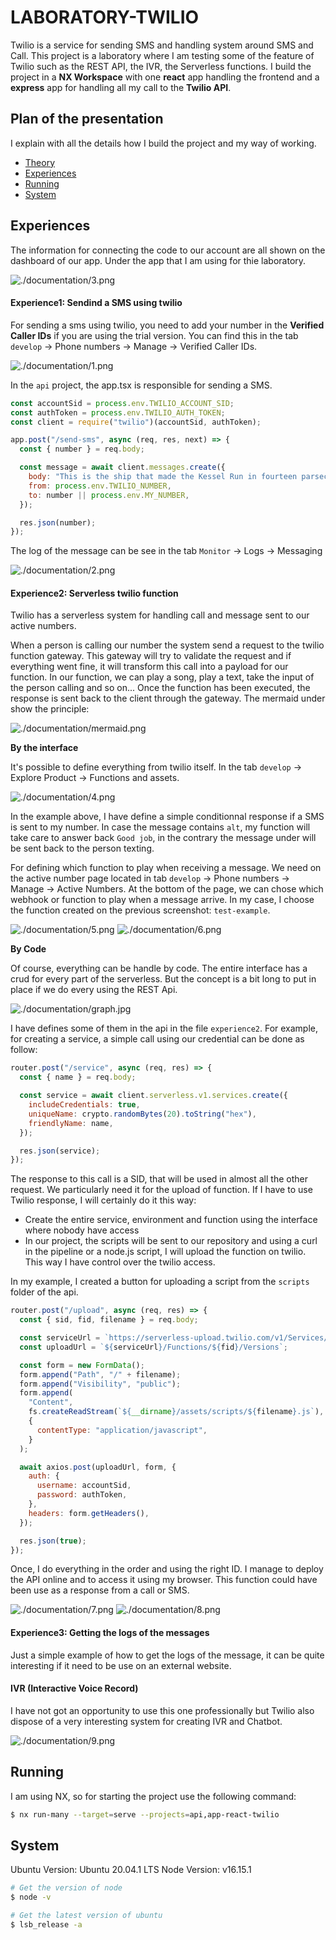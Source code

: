 # LABORATORY-TWILIO

Twilio is a service for sending SMS and handling system around SMS and Call. This project is a laboratory where I am testing some of the feature of Twilio such as the REST API, the IVR, the Serverless functions. I build the project in a **NX Workspace** with one **react** app handling the frontend and a **express** app for handling all my call to the **Twilio API**.

## Plan of the presentation

I explain with all the details how I build the project and my way of working.

- [Theory](#theory)
- [Experiences](#experiences)
- [Running](#running)
- [System](#system)

## Experiences

The information for connecting the code to our account are all shown on the dashboard of our app.
Under the app that I am using for thie laboratory.

![./documentation/3.png](./documentation/3.png)

#### Experience1: Sendind a SMS using twilio

For sending a sms using twilio, you need to add your number in the **Verified Caller IDs** if you are using the trial version.
You can find this in the tab `develop` -> Phone numbers -> Manage -> Verified Caller IDs.

![./documentation/1.png](./documentation/1.png)

In the `api` project, the app.tsx is responsible for sending a SMS.

```js
const accountSid = process.env.TWILIO_ACCOUNT_SID;
const authToken = process.env.TWILIO_AUTH_TOKEN;
const client = require("twilio")(accountSid, authToken);

app.post("/send-sms", async (req, res, next) => {
  const { number } = req.body;

  const message = await client.messages.create({
    body: "This is the ship that made the Kessel Run in fourteen parsecs?",
    from: process.env.TWILIO_NUMBER,
    to: number || process.env.MY_NUMBER,
  });

  res.json(number);
});
```

The log of the message can be see in the tab `Monitor` -> Logs -> Messaging

![./documentation/2.png](./documentation/2.png)

#### Experience2: Serverless twilio function

Twilio has a serverless system for handling call and message sent to our active numbers.

When a person is calling our number the system send a request to the twilio function gateway. This gateway will try to validate the request and if everything went fine, it will transform this call into a payload for our function. In our function, we can play a song, play a text, take the input of the person calling and so on... Once the function has been executed, the response is sent back to the client through the gateway. The mermaid under show the principle:

![./documentation/mermaid.png](./documentation/mermaid.png)

**By the interface**

It's possible to define everything from twilio itself. In the tab `develop` -> Explore Product -> Functions and assets.

![./documentation/4.png](./documentation/4.png)

In the example above, I have define a simple conditionnal response if a SMS is sent to my number. In case the message contains `alt`, my function will take care to answer back `Good job`, in the contrary the message under will be sent back to the person texting.

For defining which function to play when receiving a message. We need on the active number page located in tab `develop` -> Phone numbers -> Manage -> Active Numbers. At the bottom of the page, we can chose which webhook or function to play when a message arrive. In my case, I choose the function created on the previous screenshot: `test-example`.

![./documentation/5.png](./documentation/5.png)
![./documentation/6.png](./documentation/6.png)

**By Code**

Of course, everything can be handle by code. The entire interface has a crud for every part of the serverless. But the concept is a bit long to put in place if we do every using the REST Api.

![./documentation/graph.jpg](./documentation/graph.jpg)

I have defines some of them in the api in the file `experience2`. For example, for creating a service, a simple call using our credential can be done as follow:

```js
router.post("/service", async (req, res) => {
  const { name } = req.body;

  const service = await client.serverless.v1.services.create({
    includeCredentials: true,
    uniqueName: crypto.randomBytes(20).toString("hex"),
    friendlyName: name,
  });

  res.json(service);
});
```

The response to this call is a SID, that will be used in almost all the other request. We particularly need it for the upload of function. If I have to use Twilio response, I will certainly do it this way:

- Create the entire service, environment and function using the interface where nobody have access
- In our project, the scripts will be sent to our repository and using a curl in the pipeline or a node.js script, I will upload the function on twilio. This way I have control over the twilio access.

In my example, I created a button for uploading a script from the `scripts` folder of the api.

```js
router.post("/upload", async (req, res) => {
  const { sid, fid, filename } = req.body;

  const serviceUrl = `https://serverless-upload.twilio.com/v1/Services/${sid}`;
  const uploadUrl = `${serviceUrl}/Functions/${fid}/Versions`;

  const form = new FormData();
  form.append("Path", "/" + filename);
  form.append("Visibility", "public");
  form.append(
    "Content",
    fs.createReadStream(`${__dirname}/assets/scripts/${filename}.js`),
    {
      contentType: "application/javascript",
    }
  );

  await axios.post(uploadUrl, form, {
    auth: {
      username: accountSid,
      password: authToken,
    },
    headers: form.getHeaders(),
  });

  res.json(true);
});
```

Once, I do everything in the order and using the right ID. I manage to deploy the API online and to access it using my browser. This function could have been use as a response from a call or SMS.

![./documentation/7.png](./documentation/7.png)
![./documentation/8.png](./documentation/8.png)

#### Experience3: Getting the logs of the messages

Just a simple example of how to get the logs of the message, it can be quite interesting if it need to be use on an external website.

#### IVR (Interactive Voice Record)

I have not got an opportunity to use this one professionally but Twilio also dispose of a very interesting system for creating IVR and Chatbot.

![./documentation/9.png](./documentation/9.png)

## Running

I am using NX, so for starting the project use the following command:

```bash
$ nx run-many --target=serve --projects=api,app-react-twilio
```

## System

Ubuntu Version: Ubuntu 20.04.1 LTS
Node Version: v16.15.1

```bash
# Get the version of node
$ node -v

# Get the latest version of ubuntu
$ lsb_release -a
```
